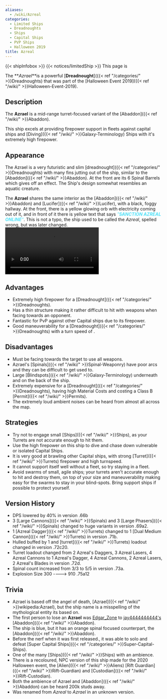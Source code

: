 ```yaml
---
aliases:
  - /wiki/Azreal
categories:
  - Limited Ships
  - Dreadnoughts
  - Ships
  - Capital Ships
  - PVP Ships
  - Halloween 2019
title: Azreal
---
```


{{< shipInfobox >}} {{< notices/limitedShip >}} This page is

The **_Azrael_**is a powerful [**Dreadnought**]({{< ref "/categories/" >}}Dreadnoughts) that was part of the [Halloween Event 2019]({{< ref "/wiki/" >}}Halloween-Event-2019).

## Description

The **Azrael** is a mid-range turret-focused variant of the [Abaddon]({{< ref "/wiki/" >}}Abaddon).

This ship excels at providing firepower support in fleets against capital ships and [Diving]({{< ref "/wiki/" >}}Galaxy-Terminology) Ships with it's extremely high firepower.

## Appearance

The Azrael is a very futuristic and slim [dreadnought]({{< ref "/categories/" >}}Dreadnoughts) with many fins jutting out of the ship, similar to the [Abaddon]({{< ref "/wiki/" >}}Abaddon). At the front are its 6 Spinal Barrels which gives off an effect. The Ship's design somewhat resembles an aquatic creature.

The **Azrael** shares the same interior as the [Abaddon]({{< ref "/wiki/" >}}Abaddon) and [Lucifer]({{< ref "/wiki/" >}}Lucifer), with a black, foggy hallway. At the front, there is a yellow glowing orb with electricity coming out of it, and in front of it there is yellow text that says <span style="color:#50e1f8">_"***SANCTION AZREAL ONLINE***"_</span>. This is not a typo, the ship used to be called the _Azreal_, spelled wrong, but was later changed. ![Ambience of
the Azrael|none](HalloweenAmbienceII.mp4 "Ambience of the Azrael|none")

## Advantages

- Extremely high firepower for a [Dreadnought]({{< ref "/categories/" >}}Dreadnoughts).
- Has a thin structure making it rather difficult to hit with weapons when facing towards an opponent.
- Fantastic for PvP against other Capital ships due to its firepower.
- Good maneuverability for a [Dreadnought]({{< ref "/categories/" >}}Dreadnoughts) with a turn speed of .

## Disadvantages

- Must be facing towards the target to use all weapons.
- Azrael's [Spinals]({{< ref "/wiki/" >}}Spinal-Weaponry) have poor arcs and they can be difficult to get used to.
- Large [Blindspots]({{< ref "/wiki/" >}}Galaxy-Terminology) underneath and on the back of the ship.
- Extremely expensive for a [Dreadnought]({{< ref "/categories/" >}}Dreadnoughts), having high Material Costs and costing a Class B [Permit]({{< ref "/wiki/" >}}Permits).
- The extremely loud ambient noises can be heard from almost all across the map.

## Strategies

- Try not to engage small [Ships]({{< ref "/wiki/" >}}Ships), as your Turrets are not accurate enough to hit them.
- Use the high firepower on this ship to dive and chase down vulnerable or isolated Capital Ships.
- It is very good at brawling other Capital ships, with strong [Turret]({{< ref "/wiki/" >}}Turrets) firepower and high turnspeed.
- It cannot support itself well without a fleet, so try staying in a fleet.
- Avoid swarms of small, agile ships; your turrets aren't accurate enough to hit and destroy them, on top of your size and maneuverability making easy for the swarms to stay in your blind-spots. Bring support ships if possible to protect yourself.

## Version History

- DPS lowered by 40% in version .66b
- 3 [Large Cannons]({{< ref "/wiki/" >}}Spinals) and 3 [Large Phasers]({{< ref "/wiki/" >}}Spinals) changed to huge variants in version .69a2.
- 1 [Azreal Dagger]({{< ref "/wiki/" >}}Turrets) changed to 1 [Dual Medium Cannon]({{< ref "/wiki/" >}}Turrets) in version .71b.
- Hulled buffed by 1 and [turret]({{< ref "/wiki/" >}}Turrets) loadout changed in version .72c20.
- Turret loadout changed from 2 Azreal's Daggers, 3 Azreal Lasers, 4 Azreal Cannons to 1 Azreal's Dagger, 4 Azreal Cannons, 2 Azreal Lasers, 2 Azreal's Blades in version .72d.
- Spinal count increased from 3/3 to 5/5 in version .73a.
- Explosion Size 300 ----> 910 .75a12

## Trivia

- Azrael is based off the angel of death, [Azrael]({{< ref "/wiki/" >}}wikipedia:Azrael), but the ship name is a misspelling of the mythological entity its based on.
- The first person to lose an **Azrael** was [Edgar_Zone](https://www.roblox.com/users/24069388/profile) to [jay4444444444's](https://www.roblox.com/users/27560051/profile) [Abaddon]({{< ref "/wiki/" >}}Abaddon).
- The ship is blue, but it has an orange spinal focused counterpart, the [Abaddon]({{< ref "/wiki/" >}}Abaddon).
- Before the nerf when it was first released., it was able to solo and defeat [Super Capital Ships]({{< ref "/categories/" >}}Super-Capital-Ships).
- One of the many [Ships]({{< ref "/wiki/" >}}Ships) with an ambience.
- There is a recoloured, NPC version of this ship made for the 2020 Halloween event, the [Alien]({{< ref "/wiki/" >}}Aliens) [Rift Guardian]({{< ref "/wiki/" >}}Rift-Guardian) and [Custodian]({{< ref "/wiki/" >}}Rift-Custodian).
- Both the ambience of Azrael and [Abaddon]({{< ref "/wiki/" >}}Abaddon) can be heard 200k studs away.
- Was renamed from _Azreal_ to _Azrael_ in an unknown version.
